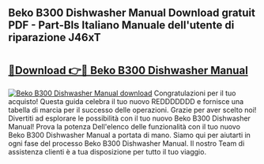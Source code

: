## Beko B300 Dishwasher Manual Download gratuit PDF - Part-Bls Italiano Manuale dell'utente di riparazione J46xT

# <h2><a href="http://dfepmc0.blite.top/?on=Beko+B300+Dishwasher+Manual">🔗Download 👉🔴 Beko B300 Dishwasher Manual</a></h2>

[![Beko B300 Dishwasher Manual download](https://i.imgur.com/lujVjoI.png)](http://dfepmc0.blite.top/?on=Beko+B300+Dishwasher+Manual)
Congratulazioni per il tuo acquisto! Questa guida celebra il tuo nuovo REDDDDDDD e fornisce una tabella di marcia per il successo delle operazioni. Grazie per aver scelto noi! Divertiti ad esplorare le possibilità con il tuo nuovo Beko B300 Dishwasher Manual! Prova la potenza Dell'elenco delle funzionalità con il tuo nuovo Beko B300 Dishwasher Manual a portata di mano. Siamo qui per aiutarti in ogni fase del processo Beko B300 Dishwasher Manual. Il nostro Team di assistenza clienti è a tua disposizione per tutto il tuo viaggio.
